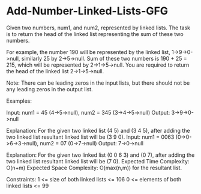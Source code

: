 # Add-Number-Linked-Lists-GFG
Given two numbers, num1, and num2, represented by linked lists. The task is to return the head of the linked list representing the sum of these two numbers.

For example, the number 190 will be represented by the linked list, 1->9->0->null, similarly 25 by 2->5->null. Sum of these two numbers is 190 + 25 = 215, which will be represented by 2->1->5->null. You are required to return the head of the linked list 2->1->5->null.

Note: There can be leading zeros in the input lists, but there should not be any leading zeros in the output list.

Examples:

Input: num1 = 45 (4->5->null), num2 = 345 (3->4->5->null)
Output:  3->9->0->null  
 
Explanation: 
For the given two linked list (4 5) and (3 4 5), after adding the two linked list resultant linked list will be (3 9 0).
Input: num1 = 0063 (0->0->6->3->null), num2 = 07 (0->7->null)
Output: 7->0->null
 
Explanation: 
For the given two linked list (0 0 6 3) and (0 7), after adding the two linked list resultant linked list will be (7 0).
Expected Time Complexity: O(n+m)
Expected Space Complexity: O(max(n,m)) for the resultant list.

Constraints:
1 <= size of both linked lists <= 106
0 <= elements of both linked lists <= 99

